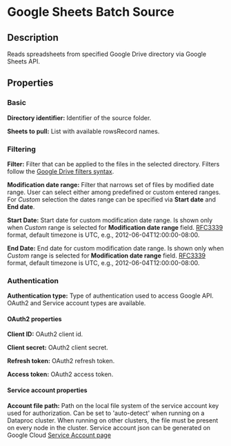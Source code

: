 # Google Sheets Batch Source


Description
-----------
Reads spreadsheets from specified Google Drive directory via Google Sheets API.

Properties
----------
### Basic

**Directory identifier:** Identifier of the source folder.

**Sheets to pull:** List with available rowsRecord names.

### Filtering

**Filter:** Filter that can be applied to the files in the selected directory. 
Filters follow the [Google Drive filters syntax](https://developers.google.com/drive/api/v3/ref-search-terms).

**Modification date range:** Filter that narrows set of files by modified date range. 
User can select either among predefined or custom entered ranges. 
For _Custom_ selection the dates range can be specified via **Start date** and **End date**. 

**Start Date:** Start date for custom modification date range. 
Is shown only when _Custom_ range is selected for **Modification date range** field. 
[RFC3339](https://tools.ietf.org/html/rfc3339) format, default timezone is UTC, e.g., 2012-06-04T12:00:00-08:00.

**End Date:** End date for custom modification date range. 
Is shown only when _Custom_ range is selected for **Modification date range** field.
[RFC3339](https://tools.ietf.org/html/rfc3339) format, default timezone is UTC, e.g., 2012-06-04T12:00:00-08:00.

### Authentication

**Authentication type:** Type of authentication used to access Google API. 
OAuth2 and Service account types are available.

#### OAuth2 properties

**Client ID:** OAuth2 client id.

**Client secret:** OAuth2 client secret.

**Refresh token:** OAuth2 refresh token.

**Access token:** OAuth2 access token.

#### Service account properties

**Account file path:** Path on the local file system of the service account key used for authorization.
Can be set to 'auto-detect' when running on a Dataproc cluster. 
When running on other clusters, the file must be present on every node in the cluster.
Service account json can be generated on Google Cloud 
[Service Account page](https://console.cloud.google.com/iam-admin/serviceaccounts)
